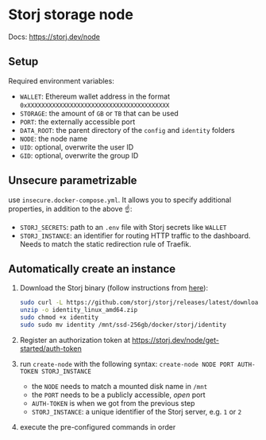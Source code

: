 # Storj storage node

Docs: https://storj.dev/node

## Setup
Required environment variables:
- `WALLET`: Ethereum wallet address in the format `0xXXXXXXXXXXXXXXXXXXXXXXXXXXXXXXXXXXXXXXXX`
- `STORAGE`: the amount of `GB` or `TB` that can be used
- `PORT`: the externally accessible port
- `DATA_ROOT`: the parent directory of the `config` and `identity` folders
- `NODE`: the node name
- `UID`: optional, overwrite the user ID
- `GID`: optional, overwrite the group ID

## Unsecure parametrizable
use `insecure.docker-compose.yml`.
It allows you to specify additional properties, in addition to the above :point_up::
- `STORJ_SECRETS`: path to an `.env` file with Storj secrets like `WALLET`
- `STORJ_INSTANCE`: an identifier for routing HTTP traffic to the dashboard. Needs to match the static redirection rule of Traefik.

## Automatically create an instance
1. Download the Storj binary (follow instructions from [here](https://storj.dev/node/get-started/identity)):

    ```bash
    sudo curl -L https://github.com/storj/storj/releases/latest/download/identity_linux_amd64.zip -o identity_linux_amd64.zip
    unzip -o identity_linux_amd64.zip
    sudo chmod +x identity
    sudo sudo mv identity /mnt/ssd-256gb/docker/storj/identity
    ```

1. Register an authorization token at https://storj.dev/node/get-started/auth-token

1. run `create-node` with the following syntax: `create-node NODE PORT AUTH-TOKEN STORJ_INSTANCE`
    - the `NODE` needs to match a mounted disk name in `/mnt`
    - the `PORT` needs to be a publicly accessible, *open* port
    - `AUTH-TOKEN` is when we got from the previous step
    - `STORJ_INSTANCE`: a unique identifier of the Storj server, e.g. `1` or `2`

1. execute the pre-configured commands in order